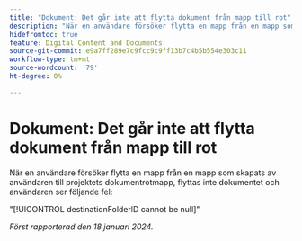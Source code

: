 ```yaml
---
title: "Dokument: Det går inte att flytta dokument från mapp till rot"
description: "När en användare försöker flytta en mapp från en mapp som skapats av användaren till projektets dokumentrotmapp, flyttas inte dokumentet och användaren ser ett fel."
hidefromtoc: true
feature: Digital Content and Documents
source-git-commit: e9a7ff289e7c9fcc9c9ff13b7c4b5b554e303c11
workflow-type: tm+mt
source-wordcount: '79'
ht-degree: 0%

---
```



# Dokument: Det går inte att flytta dokument från mapp till rot

När en användare försöker flytta en mapp från en mapp som skapats av användaren till projektets dokumentrotmapp, flyttas inte dokumentet och användaren ser följande fel:

&quot;[!UICONTROL destinationFolderlD cannot be null]&quot;

_Först rapporterad den 18 januari 2024._
